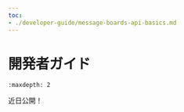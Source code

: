 ```yaml
---
toc:
- ./developer-guide/message-boards-api-basics.md
---
```

# 開発者ガイド

```{toctree}
:maxdepth: 2
```

近日公開！
